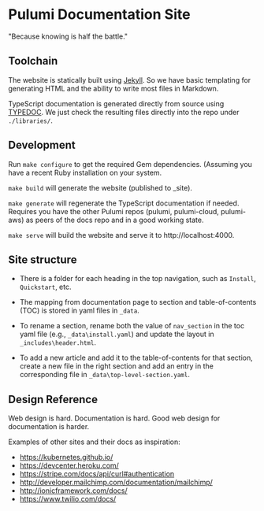 # Pulumi Documentation Site

"Because knowing is half the battle."

## Toolchain

The website is statically built using [Jekyll](https://jekyllrb.com). So we have basic templating
for generating HTML and the ability to write most files in Markdown.

TypeScript documentation is generated directly from source using [TYPEDOC](http://typedoc.org/). We
just check the resulting files directly into the repo under `./libraries/`.

## Development

Run `make configure` to get the required Gem dependencies. (Assuming you have a recent Ruby
installation on your system.

`make build` will generate the website (published to _site).

`make generate` will regenerate the TypeScript documentation if needed. Requires you have the
other Pulumi repos (pulumi, pulumi-cloud, pulumi-aws) as peers of the docs repo and in a good
working state.

`make serve` will build the website and serve it to http://localhost:4000.

## Site structure

- There is a folder for each heading in the top navigation, such as `Install`, `Quickstart`, etc.

- The mapping from documentation page to section and table-of-contents (TOC) is stored in yaml files in `_data`. 

- To rename a section, rename both the value of `nav_section` in the toc yaml file (e.g., `_data\install.yaml`) and update the layout in `_includes\header.html`.

- To add a new article and add it to the table-of-contents for that section, create a new file in the right section and add an entry in the corresponding file in `_data\top-level-section.yaml`.

## Design Reference

Web design is hard. Documentation is hard. Good web design for documentation is harder.

Examples of other sites and their docs as inspiration:

- https://kubernetes.github.io/
- https://devcenter.heroku.com/
- https://stripe.com/docs/api/curl#authentication
- http://developer.mailchimp.com/documentation/mailchimp/
- http://ionicframework.com/docs/
- https://www.twilio.com/docs/
